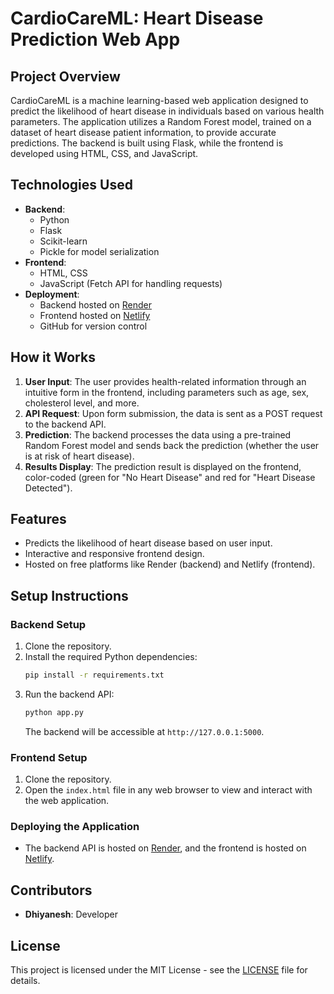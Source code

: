 # **CardioCareML: Heart Disease Prediction Web App**

## **Project Overview**
CardioCareML is a machine learning-based web application designed to predict the likelihood of heart disease in individuals based on various health parameters. The application utilizes a Random Forest model, trained on a dataset of heart disease patient information, to provide accurate predictions. The backend is built using Flask, while the frontend is developed using HTML, CSS, and JavaScript.

## **Technologies Used**

- **Backend**: 
  - Python
  - Flask
  - Scikit-learn
  - Pickle for model serialization
- **Frontend**: 
  - HTML, CSS
  - JavaScript (Fetch API for handling requests)
- **Deployment**:
  - Backend hosted on [Render](https://render.com)
  - Frontend hosted on [Netlify](https://www.netlify.com)
  - GitHub for version control

## **How it Works**
1. **User Input**: The user provides health-related information through an intuitive form in the frontend, including parameters such as age, sex, cholesterol level, and more.
2. **API Request**: Upon form submission, the data is sent as a POST request to the backend API.
3. **Prediction**: The backend processes the data using a pre-trained Random Forest model and sends back the prediction (whether the user is at risk of heart disease).
4. **Results Display**: The prediction result is displayed on the frontend, color-coded (green for "No Heart Disease" and red for "Heart Disease Detected").

## **Features**
- Predicts the likelihood of heart disease based on user input.
- Interactive and responsive frontend design.
- Hosted on free platforms like Render (backend) and Netlify (frontend).

## **Setup Instructions**

### **Backend Setup**
1. Clone the repository.
2. Install the required Python dependencies:
   ```bash
   pip install -r requirements.txt
   ```
3. Run the backend API:
   ```bash
   python app.py
   ```
   The backend will be accessible at `http://127.0.0.1:5000`.

### **Frontend Setup**
1. Clone the repository.
2. Open the `index.html` file in any web browser to view and interact with the web application.

### **Deploying the Application**
- The backend API is hosted on [Render](https://render.com), and the frontend is hosted on [Netlify](https://www.netlify.com).

## **Contributors**
- **Dhiyanesh**: Developer

## **License**
This project is licensed under the MIT License - see the [LICENSE](LICENSE) file for details.

